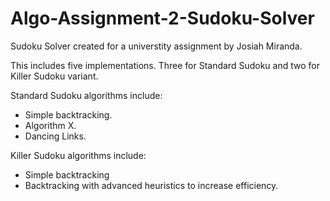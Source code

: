 # Algo-Assignment-2-Sudoku-Solver

Sudoku Solver created for a universtity assignment by Josiah Miranda.

This includes five implementations. Three for Standard Sudoku and two for Killer Sudoku variant.

Standard Sudoku algorithms include:
  - Simple backtracking.
  - Algorithm X.
  - Dancing Links.
  
Killer Sudoku algorithms include:
  - Simple backtracking
  - Backtracking with advanced heuristics to increase efficiency.
